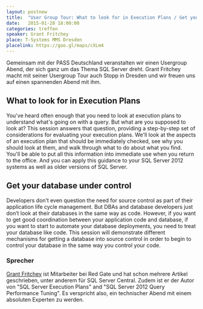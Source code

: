 ```yaml
---
layout: postnew
title:  "User Group Tour: What to look for in Execution Plans / Get your database under control mit Unterstützung von Red Gate"
date:   2015-01-28 18:00:00
categories: treffen
speaker: Grant Fritchey 
place: T-Systems MMS Dresden
placelink: https://goo.gl/maps/cXLm4
---
```

Gemeinsam mit der PASS Deutschland veranstalten wir einen Usergroup Abend, der sich ganz um das Thema SQL Server dreht. Grant Fritchey macht mit seiner Usergroup Tour auch Stopp in Dresden und wir freuen uns auf einen spannenden Abend mit ihm.

## What to look for in Execution Plans
You've heard often enough that you need to look at execution plans to understand what's going on with a query. But what are you supposed to look at? This session answers that question, providing a step-by-step set of considerations for evaluating your execution plans.
We'll look at the aspects of an execution plan that should be immediately checked, see why you should look at them, and walk through what to do about what you find. You'll be able to put all this information into immediate use when you return to the office. And you can apply this guidance to your SQL Server 2012 systems as well as older versions of SQL Server. 
 
## Get your database under control
Developers don’t even question the need for source control as part of their application life cycle management. But DBAs and database developers just don’t look at their databases in the same way as code. However, if you want to get good coordination between your application code and database, if you want to start to automate your database deployments, you need to treat your database like code. This session will demonstrate different mechanisms for getting a database into source control in order to begin to control your database in the same way you control your code.

### Sprecher
[Grant Fritchey](http://www.scarydba.com/about-2-2/) ist Mitarbeiter bei Red Gate und hat schon mehrere Artikel geschrieben, unter anderem für SQL Server Central. Zudem ist er der Autor von "SQL Server Execution Plans" and "SQL Server 2012 Query Performance Tuning". 
Es verspricht also, ein technischer Abend mit einem absoluten Experten zu werden.